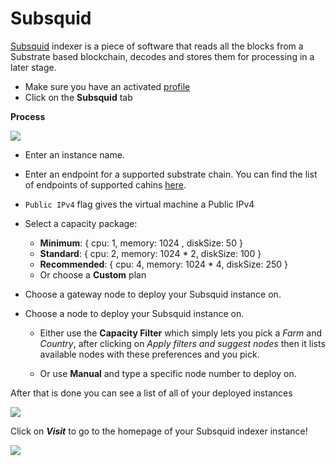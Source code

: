 # Subsquid

[Subsquid](https://www.subsquid.io/) indexer is a piece of software that reads all the blocks from a Substrate based blockchain, decodes and stores them for processing in a later stage.

- Make sure you have an activated [profile](weblets/weblets_profile_manager)
- Click on the **Subsquid** tab

__Process__

![](weblets/img/subsquid.png)

- Enter an instance name.

- Enter an endpoint for a supported substrate chain. You can find the list of endpoints of supported cahins [here](https://github.com/polkadot-js/apps/blob/master/packages/apps-config/src/endpoints/production.ts).

- `Public IPv4` flag gives the virtual machine a Public IPv4

- Select a capacity package:
    - **Minimum**: { cpu: 1, memory: 1024 , diskSize: 50 }
    - **Standard**: { cpu: 2, memory: 1024 * 2, diskSize: 100 }
    - **Recommended**: { cpu: 4, memory: 1024 * 4, diskSize: 250 }
    - Or choose a **Custom** plan
- Choose a gateway node to deploy your Subsquid instance on.

  
- Choose a node to deploy your Subsquid instance on.

    - Either use the **Capacity Filter** which simply lets you pick a *Farm* and *Country*, after clicking on *Apply filters and suggest nodes* then it lists available nodes with these preferences and you pick.

    - Or use **Manual** and type a specific node number to deploy on.

After that is done you can see a list of all of your deployed instances


![](weblets/img/subsquid_list.jpeg)

Click on ***Visit*** to go to the homepage of your Subsquid indexer instance!

![](weblets/img/subsquid_graphql.png)

